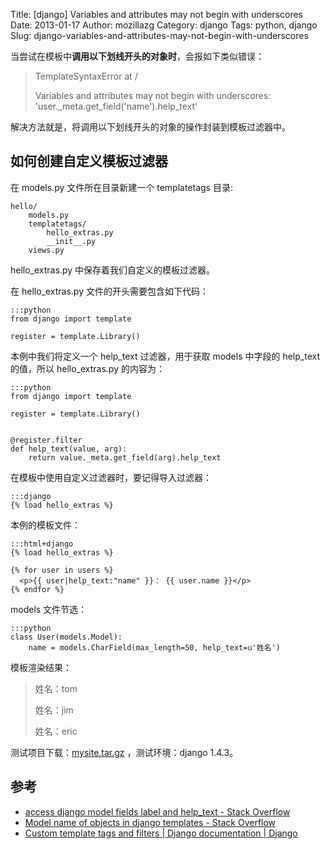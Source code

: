 Title: [django] Variables and attributes may not begin with underscores
Date: 2013-01-17
Author: mozillazg
Category: django
Tags: python, django
Slug: django-variables-and-attributes-may-not-begin-with-underscores

当尝试在模板中**调用以下划线开头的对象时**，会报如下类似错误：

> TemplateSyntaxError at /
>
> Variables and attributes may not begin with underscores: 'user.\_meta.get\_field('name').help\_text'

解决方法就是，将调用以下划线开头的对象的操作封装到模板过滤器中。

## 如何创建自定义模板过滤器

在 models.py 文件所在目录新建一个 templatetags 目录:

    hello/
        models.py
        templatetags/
            hello_extras.py
            __init__.py
        views.py

hello\_extras.py 中保存着我们自定义的模板过滤器。

在 hello\_extras.py 文件的开头需要包含如下代码：


    :::python
    from django import template

    register = template.Library()

本例中我们将定义一个 help\_text 过滤器，用于获取 models 中字段的 help\_text 的值，所以 hello\_extras.py 的内容为：

    :::python
    from django import template

    register = template.Library()


    @register.filter
    def help_text(value, arg):
        return value._meta.get_field(arg).help_text

在模板中使用自定义过滤器时，要记得导入过滤器：

    :::django
    {% load hello_extras %}

本例的模板文件：

    :::html+django
    {% load hello_extras %}

    {% for user in users %}
      <p>{{ user|help_text:"name" }}： {{ user.name }}</p>
    {% endfor %}

models 文件节选：

    :::python
    class User(models.Model):
        name = models.CharField(max_length=50, help_text=u'姓名')

模板渲染结果：

> 姓名：tom
>
> 姓名：jim
>
> 姓名：eric

测试项目下载：[mysite.tar.gz](/static/downloads/2013.01.17.mysite.tar.gz) ，测试环境：django 1.4.3。

## 参考

* [access django model fields label and help_text - Stack Overflow](http://stackoverflow.com/questions/4279905/access-django-model-fields-label-and-help-text)
* [Model name of objects in django templates - Stack Overflow](http://stackoverflow.com/questions/6571649/model-name-of-objects-in-django-templates)
* [Custom template tags and filters | Django documentation | Django](https://docs.djangoproject.com/en/dev/howto/custom-template-tags/)
